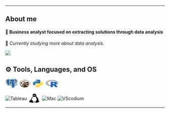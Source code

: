 ---

## About me
#### 🎯 Business analyst focused on extracting solutions through data analysis

🌱 *Currently studying more about data analysis.*  

<div>
    <a href="https://www.linkedin.com/in/zibiaribeiro" target="_blank">
        <img loading="lazy" src="https://img.shields.io/badge/-LinkedIn-black?style=for-the-badge&logo=linkedin&logoColor=blue">
    </a>   
</div>

## ⚙️ Tools, Languages, and OS
<div style="display: inline_block">  
<img align="center" alt="PostgreSQL" height="30" width="40" src="https://github.com/devicons/devicon/blob/master/icons/postgresql/postgresql-plain.svg"> 
<img align="center" alt="DBeaver" height="25" width="35" src="https://github.com/devicons/devicon/blob/master/icons/dbeaver/dbeaver-original.svg">
<img align="center" alt="Python" height="30" width="40" src="https://github.com/devicons/devicon/blob/master/icons/python/python-original.svg">
<img align="center" alt="R" height="30" width="40" src="https://github.com/devicons/devicon/blob/master/icons/r/r-original.svg">
<br>
<br>
   
<img align="center" alt="Tableau" height="30" width="40" src="https://simpleicons.org/icons/tableau.svg">
<img align="center" alt="Linux" height="30" width="40" src="https://github.com/devicons/devicon/blob/master/icons/linux/linux-plain.svg">
<img align="center" alt="Mac" height="30" width="40" src="https://simpleicons.org/icons/apple.svg">
<img align="center" alt="VScodium" height="30" width="40" src="https://simpleicons.org/icons/vscodium.svg">
</div>

  ---

  
